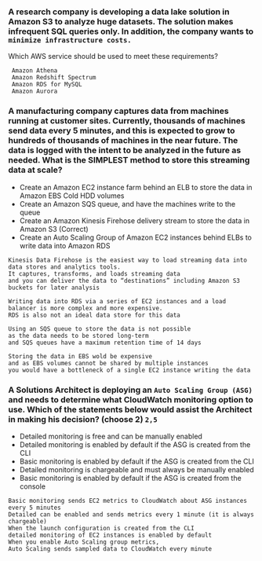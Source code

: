 ### A research company is developing a data lake solution in Amazon S3 to analyze huge datasets. The solution makes infrequent SQL queries only. In addition, the company wants to ```minimize infrastructure costs.```

Which AWS service should be used to meet these requirements?
```
 Amazon Athena
 Amazon Redshift Spectrum
 Amazon RDS for MySQL
 Amazon Aurora
```
### A manufacturing company captures data from machines running at customer sites. Currently, thousands of machines send data every 5 minutes, and this is expected to grow to hundreds of thousands of machines in the near future. The data is logged with the intent to be analyzed in the future as needed. What is the SIMPLEST method to store this streaming data at scale?
- Create an Amazon EC2 instance farm behind an ELB to store the data in Amazon EBS Cold HDD volumes
- Create an Amazon SQS queue, and have the machines write to the queue
- Create an Amazon Kinesis Firehose delivery stream to store the data in Amazon S3 (Correct)
- Create an Auto Scaling Group of Amazon EC2 instances behind ELBs to write data into Amazon RDS
```
Kinesis Data Firehose is the easiest way to load streaming data into data stores and analytics tools. 
It captures, transforms, and loads streaming data 
and you can deliver the data to “destinations” including Amazon S3 buckets for later analysis

Writing data into RDS via a series of EC2 instances and a load balancer is more complex and more expensive. 
RDS is also not an ideal data store for this data

Using an SQS queue to store the data is not possible 
as the data needs to be stored long-term 
and SQS queues have a maximum retention time of 14 days

Storing the data in EBS wold be expensive 
and as EBS volumes cannot be shared by multiple instances 
you would have a bottleneck of a single EC2 instance writing the data
```
### A Solutions Architect is deploying an ```Auto Scaling Group (ASG)``` and needs to determine what CloudWatch monitoring option to use. Which of the statements below would assist the Architect in making his decision? (choose 2) ```2,5```  
- Detailed monitoring is free and can be manually enabled   
- Detailed monitoring is enabled by default if the ASG is created from the CLI   
- Basic monitoring is enabled by default if the ASG is created from the CLI   
- Detailed monitoring is chargeable and must always be manually enabled   
- Basic monitoring is enabled by default if the ASG is created from the console   
```
Basic monitoring sends EC2 metrics to CloudWatch about ASG instances every 5 minutes
Detailed can be enabled and sends metrics every 1 minute (it is always chargeable)
When the launch configuration is created from the CLI 
detailed monitoring of EC2 instances is enabled by default
When you enable Auto Scaling group metrics, 
Auto Scaling sends sampled data to CloudWatch every minute
```
